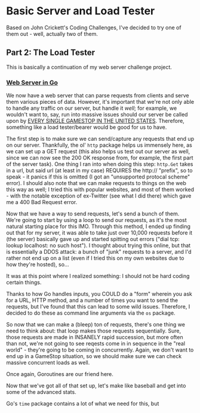 
# Basic Server and Load Tester

Based on John Crickett's Coding Challenges, I've decided to try one of them out - well, actually two of them.

## Part 2: The Load Tester

This is basically a continuation of my web server challenge project. 

### [Web Server in Go](https://github.com/JamesCalingo/go_server)

We now have a web server that can parse requests from clients and serve them various pieces of data. However, it's important that we're not only able to handle any traffic on our server, but handle it *well*; for example, we wouldn't want to, say, run into massive issues should our server be called upon by [EVERY SINGLE GAMESTOP IN THE UNITED STATES](https://www.polygon.com/2015/4/2/8337499/gamestops-website-down-amiibo-ness). Therefore, something like a load tester/bearer would be good for us to have.

The first step is to make sure we can send/capture any requests that end up on our server. Thankfully, the ol' `http` package helps us immensely here, as we can set up a GET request (this also helps us test out our server as well, since we can now see the 200 OK response from, for example, the first part of the server task). One thing I ran into when doing this step: `http.Get` takes in a url, but said url (at least in my case) REQUIRES the http:// "prefix", so to speak - it panics if this is omitted (I got an "unsupported protocal scheme" error). I should also note that we can make requests to things on the web this way as well; I tried this with popular websites, and most of them worked - with the notable exception of ex-Twitter (see what I did there) which gave me a 400 Bad Request error.

Now that we have a way to send requests, let's send a bunch of them. We're going to start by using a loop to send our requests, as it's the most natural starting place for this IMO. Through this method, I ended up finding out that for my server, it was able to take just over 10,000 requests before it (the server) basically gave up and started spitting out errors ("dial tcp: lookup localhost: no such host"). I thought about trying this online, but that is essentially a DDOS attack: a bunch of "junk" requests to a server, and I'd rather not end up on a list (even if I tried this on my own websites due to how they're hosted), so...

It was at this point where I realized something: I should not be hard coding certain things.

Thanks to how Go handles inputs, you COULD do a "form" wherein you ask for a URL, HTTP method, and a number of times you want to send the requests, but I've found that this can lead to some wild issues. Therefore, I decided to do these as command line arguments via the `os` package.

So now that we can make a (bleep) ton of requests, there's one thing we need to think about: that loop makes those requests sequentially. Sure, those requests are made in INSANELY rapid succession, but more often than not, we're not going to see reqests come in in sequence in the "real world" - they're going to be coming in concurrently. Again, we don't want to end up in a GameStop situation, so we should make sure we can check massive concurrent loads as well.

Once again, Goroutines are our friend here. 

Now that we've got all of that set up, let's make like baseball and get into some of the advanced stats.

Go's `time` package contains a lot of what we need for this, but 